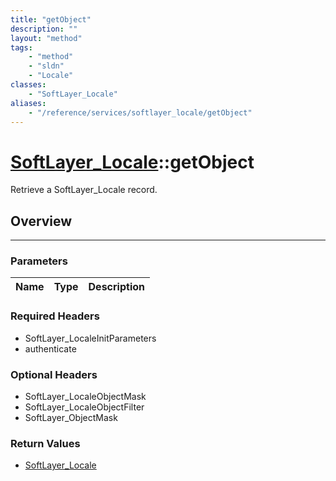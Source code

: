 ```yaml
---
title: "getObject"
description: ""
layout: "method"
tags:
    - "method"
    - "sldn"
    - "Locale"
classes:
    - "SoftLayer_Locale"
aliases:
    - "/reference/services/softlayer_locale/getObject"
---
```

# [SoftLayer_Locale](/reference/services/SoftLayer_Locale)::getObject

Retrieve a SoftLayer_Locale record.


## Overview 


-----

### Parameters 
|Name | Type | Description |
| --- | --- | --- |


### Required Headers
* SoftLayer_LocaleInitParameters
* authenticate


### Optional Headers
* SoftLayer_LocaleObjectMask
* SoftLayer_LocaleObjectFilter
* SoftLayer_ObjectMask

### Return Values
* <a href='/reference/datatypes/SoftLayer_Locale'>SoftLayer_Locale </a>




